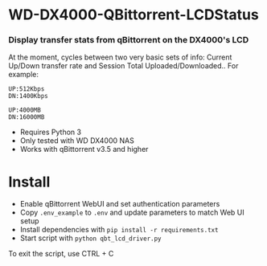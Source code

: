 # WD-DX4000-QBittorrent-LCDStatus
### Display transfer stats from qBittorrent on the DX4000's LCD

At the moment, cycles between two very basic sets of info: Current Up/Down transfer rate and Session Total Uploaded/Downloaded.. For example:

```
UP:512Kbps
DN:1400Kbps
```
```
UP:4000MB
DN:16000MB
```

- Requires Python 3
- Only tested with WD DX4000 NAS
- Works with qBittorrent v3.5 and higher

# Install

- Enable qBittorrent WebUI and set authentication parameters
- Copy `.env_example` to `.env` and update parameters to match Web UI setup
- Install dependencies with `pip install -r requirements.txt`
- Start script with `python qbt_lcd_driver.py`

To exit the script, use CTRL + C



